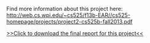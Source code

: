 Find more information about this project here: http://web.cs.wpi.edu/~cs525/f13b-EAR//cs525-homepage/projects/project2-cs525b-fall2013.pdf       


[>>Click to download the final report for this project<<](Project2_Mahout.pdf)
